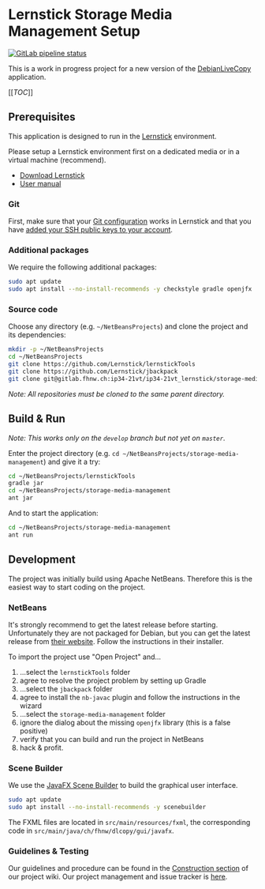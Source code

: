 # Lernstick Storage Media Management Setup

[![GitLab pipeline status](https://gitlab.fhnw.ch/ip34-21vt/ip34-21vt_lernstick/storage-media-management/badges/develop/pipeline.svg)](https://gitlab.fhnw.ch/ip34-21vt/ip34-21vt_lernstick/storage-media-management/-/commits/develop)

This is a work in progress project for a new version of the [DebianLiveCopy](https://github.com/Lernstick/DebianLiveCopy) application.

[[_TOC_]]

## Prerequisites

This application is designed to run in the [Lernstick](https://lernstick.ch/) environment.

Please setup a Lernstick environment first on a dedicated media or in a virtual machine (recommend).

- [Download Lernstick](https://releases.lernstick.ch/)
- [User manual](https://lernstick-doc.readthedocs.io/)


### Git

First, make sure that your [Git configuration](https://git-scm.com/book/en/v2/Getting-Started-First-Time-Git-Setup) works in Lernstick and that you have [added your SSH public keys to your account](https://docs.gitlab.com/ce/ssh/#add-an-ssh-key-to-your-gitlab-account).

### Additional packages

We require the following additional packages:

```sh
sudo apt update
sudo apt install --no-install-recommends -y checkstyle gradle openjfx
```

### Source code

Choose any directory (e.g. `~/NetBeansProjects`) and clone the project and its dependencies:

```sh
mkdir -p ~/NetBeansProjects
cd ~/NetBeansProjects
git clone https://github.com/Lernstick/lernstickTools
git clone https://github.com/Lernstick/jbackpack
git clone git@gitlab.fhnw.ch:ip34-21vt/ip34-21vt_lernstick/storage-media-management.git
```

_Note: All repositories must be cloned to the same parent directory._

## Build & Run

_Note: This works only on the `develop` branch but not yet on `master`._

Enter the project directory (e.g. `cd ~/NetBeansProjects/storage-media-management`) and give it a try:

```sh
cd ~/NetBeansProjects/lernstickTools
gradle jar
cd ~/NetBeansProjects/storage-media-management
ant jar
```

And to start the application:

```sh
cd ~/NetBeansProjects/storage-media-management
ant run
```

## Development

The project was initially build using Apache NetBeans. Therefore this is the easiest way to start coding on the project.

### NetBeans

It's strongly recommend to get the latest release before starting. Unfortunately they are not packaged for Debian, but you can get the latest release from [their website](https://netbeans.apache.org/download/). Follow the instructions in their installer.

To import the project use "Open Project" and...

1. ...select the `lernstickTools` folder
2. agree to resolve the project problem by setting up Gradle
3. ...select the `jbackpack` folder
4. agree to install the `nb-javac` plugin and follow the instructions in the wizard
5. ...select the `storage-media-management` folder
6. ignore the dialog about the missing `openjfx` library (this is a false positive)
7. verify that you can build and run the project in NetBeans
8. hack & profit.

### Scene Builder

We use the [JavaFX Scene Builder](https://gluonhq.com/products/scene-builder/) to build the graphical user interface.

```sh
sudo apt update
sudo apt install --no-install-recommends -y scenebuilder
```

The FXML files are located in `src/main/resources/fxml`, the corresponding code in `src/main/java/ch/fhnw/dlcopy/gui/javafx`.

### Guidelines & Testing

Our guidelines and procedure can be found in the [Construction section](https://www.cs.technik.fhnw.ch/confluence20/display/VT342105/Construction) of our project wiki. Our project management and issue tracker is [here](https://www.cs.technik.fhnw.ch/jira20/browse/VT342105).
